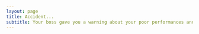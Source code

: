 ```yaml
---
layout: page
title: Accident...
subtitle: Your boss gave you a warning about your poor performances and you are now at risk of being fired.
---
```

